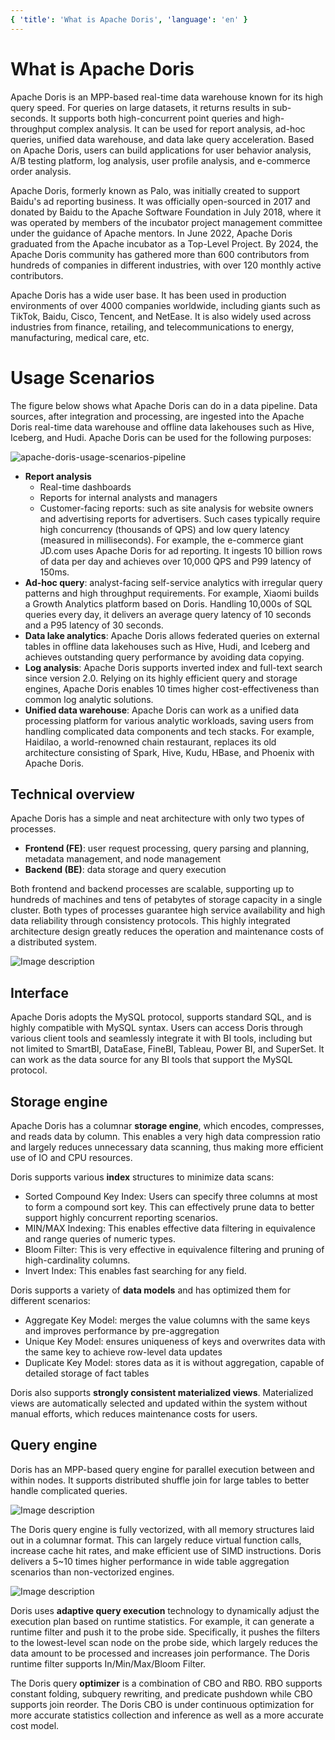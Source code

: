 ```yaml
---
{ 'title': 'What is Apache Doris', 'language': 'en' }
---
```


<!--
Licensed to the Apache Software Foundation (ASF) under one
or more contributor license agreements.  See the NOTICE file
distributed with this work for additional information
regarding copyright ownership.  The ASF licenses this file
to you under the Apache License, Version 2.0 (the
"License"); you may not use this file except in compliance
with the License.  You may obtain a copy of the License at

  http://www.apache.org/licenses/LICENSE-2.0

Unless required by applicable law or agreed to in writing,
software distributed under the License is distributed on an
"AS IS" BASIS, WITHOUT WARRANTIES OR CONDITIONS OF ANY
KIND, either express or implied.  See the License for the
specific language governing permissions and limitations
under the License.
-->

# What is Apache Doris

Apache Doris is an MPP-based real-time data warehouse known for its high query speed. For queries on large datasets, it returns results in sub-seconds. It supports both high-concurrent point queries and high-throughput complex analysis. It can be used for report analysis, ad-hoc queries, unified data warehouse, and data lake query acceleration. Based on Apache Doris, users can build applications for user behavior analysis, A/B testing platform, log analysis, user profile analysis, and e-commerce order analysis.

Apache Doris, formerly known as Palo, was initially created to support Baidu's ad reporting business. It was officially open-sourced in 2017 and donated by Baidu to the Apache Software Foundation in July 2018, where it was operated by members of the incubator project management committee under the guidance of Apache mentors. In June 2022, Apache Doris graduated from the Apache incubator as a Top-Level Project. By 2024, the Apache Doris community has gathered more than 600 contributors from hundreds of companies in different industries, with over 120 monthly active contributors.

Apache Doris has a wide user base. It has been used in production environments of over 4000 companies worldwide, including giants such as TikTok, Baidu, Cisco, Tencent, and NetEase. It is also widely used across industries from finance, retailing, and telecommunications to energy, manufacturing, medical care, etc.

# Usage Scenarios

The figure below shows what Apache Doris can do in a data pipeline. Data sources, after integration and processing, are ingested into the Apache Doris real-time data warehouse and offline data lakehouses such as Hive, Iceberg, and Hudi.  Apache Doris can be used for the following purposes:

![apache-doris-usage-scenarios-pipeline](/images/apache-doris-usage-scenarios-pipeline.png)

- **Report analysis**
  - Real-time dashboards
  - Reports for internal analysts and managers
  - Customer-facing reports: such as site analysis for website owners and advertising reports for advertisers. Such cases typically require high concurrency (thousands of QPS) and low query latency (measured in milliseconds). For example, the e-commerce giant JD.com uses Apache Doris for ad reporting. It ingests 10 billion rows of data per day and achieves over 10,000 QPS and P99 latency of 150ms.
- **Ad-hoc query**: analyst-facing self-service analytics with irregular query patterns and high throughput requirements. For example, Xiaomi builds a Growth Analytics platform based on Doris. Handling 10,000s of SQL queries every day, it delivers an average query latency of 10 seconds and a P95 latency of 30 seconds. 
- **Data lake analytics**: Apache Doris allows federated queries on external tables in offline data lakehouses such as Hive, Hudi, and Iceberg and achieves outstanding query performance by avoiding data copying.
- **Log analysis**: Apache Doris supports inverted index and full-text search since version 2.0. Relying on its highly efficient query and storage engines, Apache Doris enables 10 times higher cost-effectiveness than common log analytic solutions.
- **Unified data warehouse**: Apache Doris can work as a unified data processing platform for various analytic workloads, saving users from handling complicated data components and tech stacks. For example, Haidilao, a world-renowned chain restaurant, replaces its old architecture consisting of Spark, Hive, Kudu, HBase, and Phoenix with Apache Doris.

## Technical overview

Apache Doris has a simple and neat architecture with only two types of processes.

- **Frontend (FE)**: user request processing, query parsing and planning, metadata management, and node management
- **Backend (BE)**: data storage and query execution

Both frontend and backend processes are scalable, supporting up to hundreds of machines and tens of petabytes of storage capacity in a single cluster. Both types of processes guarantee high service availability and high data reliability through consistency protocols. This highly integrated architecture design greatly reduces the operation and maintenance costs of a distributed system.

![Image description](https://dev-to-uploads.s3.amazonaws.com/uploads/articles/mnz20ae3s23vv3e9ltmi.png)

## Interface

Apache Doris adopts the MySQL protocol, supports standard SQL, and is highly compatible with MySQL syntax. Users can access Doris through various client tools and seamlessly integrate it with BI tools, including but not limited to SmartBI, DataEase, FineBI, Tableau, Power BI, and SuperSet. It can work as the data source for any BI tools that support the MySQL protocol. 

## Storage engine

Apache Doris has a columnar **storage engine**, which encodes, compresses, and reads data by column. This enables a very high data compression ratio and largely reduces unnecessary data scanning, thus making more efficient use of IO and CPU resources.

Doris supports various **index** structures to minimize data scans:

- Sorted Compound Key Index: Users can specify three columns at most to form a compound sort key. This can effectively prune data to better support highly concurrent reporting scenarios.
- MIN/MAX Indexing: This enables effective data filtering in equivalence and range queries of numeric types.
- Bloom Filter: This is very effective in equivalence filtering and pruning of high-cardinality columns.
- Invert Index: This enables fast searching for any field.

Doris supports a variety of **data models** and has optimized them for different scenarios:

- Aggregate Key Model: merges the value columns with the same keys and improves performance by pre-aggregation
- Unique Key Model: ensures uniqueness of keys and overwrites data with the same key to achieve row-level data updates
- Duplicate Key Model: stores data as it is without aggregation, capable of detailed storage of fact tables

Doris also supports **strongly consistent materialized views**. Materialized views are automatically selected and updated within the system without manual efforts, which reduces maintenance costs for users.

## Query engine

Doris has an MPP-based query engine for parallel execution between and within nodes. It supports distributed shuffle join for large tables to better handle complicated queries.

![Image description](https://dev-to-uploads.s3.amazonaws.com/uploads/articles/vjlmumwyx728uymsgcw0.png)

The Doris query engine is fully vectorized, with all memory structures laid out in a columnar format. This can largely reduce virtual function calls, increase cache hit rates, and make efficient use of SIMD instructions. Doris delivers a 5~10 times higher performance in wide table aggregation scenarios than non-vectorized engines.

![Image description](https://dev-to-uploads.s3.amazonaws.com/uploads/articles/ck2m3kbnodn28t28vphp.png)

Doris uses **adaptive query execution** technology to dynamically adjust the execution plan based on runtime statistics. For example, it can generate a runtime filter and push it to the probe side. Specifically, it pushes the filters to the lowest-level scan node on the probe side, which largely reduces the data amount to be processed and increases join performance. The Doris runtime filter supports In/Min/Max/Bloom Filter.

The Doris query **optimizer** is a combination of CBO and RBO. RBO supports constant folding, subquery rewriting, and predicate pushdown while CBO supports join reorder. The Doris CBO is under continuous optimization for more accurate statistics collection and inference as well as a more accurate cost model.

